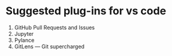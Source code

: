 # Suggested plug-ins for vs code

1. GitHub Pull Requests and Issues
2. Jupyter
3. Pylance
4. GitLens — Git supercharged

